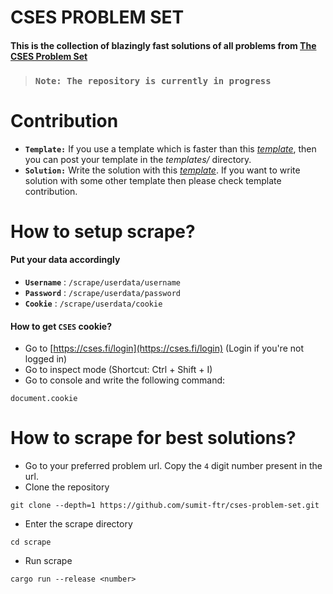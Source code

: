 # CSES PROBLEM SET
#### This is the collection of blazingly fast solutions of all problems from [**The CSES Problem Set**](https://cses.fi/problemset/)
> ### **`Note: The repository is currently in progress`**

# Contribution
- **`Template:`** If you use a template which is faster than this [*template*](https://github.com/sumit-ftr/cses-300/blob/master/template.rs), then you can post your template in the *templates/* directory.
- **`Solution:`** Write the solution with this [*template*](https://github.com/sumit-ftr/cses-300/blob/master/template.rs). If you want to write solution with some other template then please check template contribution.

# How to setup scrape?
#### Put your data accordingly
- **`Username`** : `/scrape/userdata/username`
- **`Password`** : `/scrape/userdata/password`
- **`Cookie`** : `/scrape/userdata/cookie`

#### How to get **`CSES`** cookie?
- Go to [https://cses.fi/login](https://cses.fi/login) (Login if you're not logged in)
- Go to inspect mode (Shortcut: Ctrl + Shift + I)
- Go to console and write the following command:
```
document.cookie
```

# How to scrape for best solutions?
- Go to your preferred problem url. Copy the `4` digit number present in the url.
- Clone the repository
```
git clone --depth=1 https://github.com/sumit-ftr/cses-problem-set.git
``` 
- Enter the scrape directory
```
cd scrape
```
- Run scrape
```
cargo run --release <number>
```

